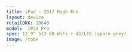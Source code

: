 ```yaml
--- 
title: iPad - 2017 High End
layout: device
retailDKK: 10640
model:  iPad Pro 
spec: 12.9" 512 GB WiFi + 4G/LTE (space grey)
image: /tobe
---
```




